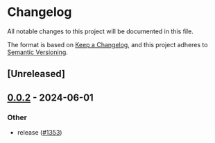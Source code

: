 # Changelog
All notable changes to this project will be documented in this file.

The format is based on [Keep a Changelog](https://keepachangelog.com/en/1.0.0/),
and this project adheres to [Semantic Versioning](https://semver.org/spec/v2.0.0.html).

## [Unreleased]

## [0.0.2](https://github.com/farm-fe/farm/compare/farmfe_testing-v0.0.1...farmfe_testing-v0.0.2) - 2024-06-01

### Other
- release ([#1353](https://github.com/farm-fe/farm/pull/1353))
